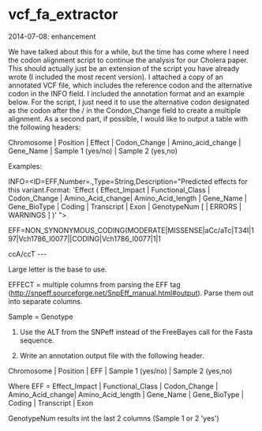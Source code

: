 vcf_fa_extractor
================

2014-07-08: enhancement

We have talked about this for a while, but the time has come where I need the
codon alignment script to continue the analysis for our Cholera paper.  This
should actually just be an extension of the script you have already wrote (I
included the most recent version).  I attached a copy of an annotated VCF file,
which includes the reference codon and the alternative codon in the INFO field.
I included the annotation format and an example below.  For the script, I just
need it to use the alternative codon designated as the codon after the / in the
Condon_Change field to create a multiple alignment.  As a second part, if
possible, I would like to output a table with the following headers:

Chromosome | Position | Effect | Codon_Change | Amino_acid_change | Gene_Name | Sample 1 (yes/no) | Sample 2 (yes,no) 


Examples:

INFO=<ID=EFF,Number=.,Type=String,Description="Predicted effects for this variant.Format: 'Effect ( Effect_Impact | Functional_Class | Codon_Change | Amino_Acid_change| Amino_Acid_length | Gene_Name | Gene_BioType | Coding | Transcript | Exon  | GenotypeNum [ | ERRORS | WARNINGS ] )' ">

EFF=NON_SYNONYMOUS_CODING(MODERATE|MISSENSE|aCc/aTc|T34I|197|Vch1786_I0077||CODING|Vch1786_I0077|1|1 

ccA/ccT
    ---

Large letter is the base to use.

EFFECT = multiple columns from parsing the EFF tag
(http://snpeff.sourceforge.net/SnpEff_manual.html#output). Parse them out into
separate columns.

Sample = Genotype

1. Use the ALT from the SNPeff instead of the FreeBayes call for the Fasta
sequence.

2. Write an annotation output file with the following header.

Chromosome | Position | EFF | Sample 1 (yes/no) | Sample 2 (yes,no) 

Where EFF = Effect_Impact | Functional_Class | Codon_Change | Amino_Acid_change| Amino_Acid_length | Gene_Name | Gene_BioType | Coding | Transcript | Exon

GenotypeNum results int the last 2 columns (Sample 1 or 2 'yes')
